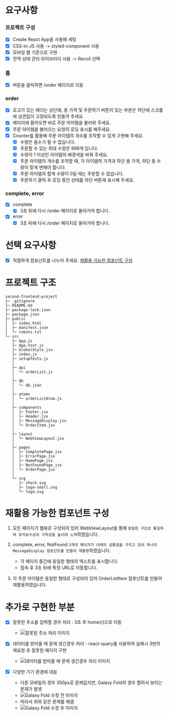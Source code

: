 # 요구사항

### 프로젝트 구성

- [x] Create React App을 사용해 세팅
- [x] CSS-in-JS 사용 -> styled-component 사용
- [x] 모바일 웹 기준으로 구현
- [x] 전역 상태 관리 라이브러리 사용 -> Recoil 선택

### 홈

- [x] 버튼을 클릭하면 /order 페이지로 이동

### order

- [x] 로고가 있는 헤더는 상단에, 총 가격 및 주문하기 버튼이 있는 부분은 하단에 스크롤에 상관없이 고정되도록 만들어 주세요.
- [x] 페이지에 들어오면 바로 주문 아이템을 불러와 주세요.
- [x] 주문 아이템을 불러오는 요청의 로딩 표시를 해주세요.
- [x] Counter를 활용해 주문 아이템의 개수를 조작할 수 있게 구현해 주세요.
  - [x] 수량은 음수가 될 수 없습니다.
  - [x] 주문할 수 있는 최대 수량은 999개 입니다.
  - [x] 수량이 1 이상인 아이템의 배경색을 바꿔 주세요.
  - [x] 주문 아이템의 개수를 조작할 때, 각 아이템의 가격과 하단 총 가격, 하단 총 수량이 맞게 변해야 합니다.
  - [x] 주문 아이템의 합계 수량이 0일 때는 주문할 수 없습니다.
  - [x] 주문하기 클릭 후 로딩 중인 상태를 하단 버튼에 표시해 주세요.

### complete, error

- [x] complete
  - [x] 3초 뒤에 다시 /order 페이지로 돌아가야 합니다.
- [x] error
  - [x] 3초 뒤에 다시 /order 페이지로 돌아가야 합니다.

# 선택 요구사항

- [x] 적절하게 컴포넌트를 나누어 주세요. [재활용 가능한 컴포넌트 구성](#재활용-가능한-컴포넌트-구성)

# 프로젝트 구조

```
second-frontend-project
├─ .gitignore
├─ README.md
├─ package-lock.json
├─ package.json
├─ public
│  ├─ index.html
│  ├─ manifest.json
│  └─ robots.txt
└─ src
   ├─ App.js
   ├─ App.test.js
   ├─ GlobalStyle.jsx
   ├─ index.js
   ├─ setupTests.js
   │
   ├─ api
   │  └─ orderList.js
   │
   ├─ db
   │  └─ db.json
   │
   ├─ atoms
   │  └─ orderListAtom.js
   │
   ├─ components
   │  ├─ Footer.jsx
   │  ├─ Header.jsx
   │  ├─ MessageDisplay.jsx
   │  └─ OrderItem.jsx
   │
   ├─ layout
   │  └─ WebViewLayout.jsx
   │
   ├─ pages
   │  ├─ CompletePage.jsx
   │  ├─ ErrorPage.jsx
   │  ├─ HomePage.jsx
   │  ├─ NotFoundPage.jsx
   │  └─ OrderPage.jsx
   │
   └─ svg
      ├─ check.svg
      ├─ logo-small.svg
      └─ logo.svg

```

# 재활용 가능한 컴포넌트 구성

1. 모든 페이지가 웹뷰로 구성되어 있어 WebViewLayout을 통해 `동일한 구조로 통일하여 유지보수성과 가독성을 높이려 노력`하였습니다.

2. complete, error, NotFound `3개의 페이지가 아래의 공통점을 가지고 있어 하나의 MessageDisplay 컴포넌트를 만들어 재활용`하였습니다.

   - 각 페이지 중간에 동일한 형태의 텍스트를 표시합니다.
   - 접속 후 3초 뒤에 특정 URL로 이동합니다.

3. 각 주문 아이템은 동일한 형태로 구성되어 있어 OrderListItem 컴포넌트를 만들어 재활용하였습니다.

# 추가로 구현한 부분

- [x] 잘못된 주소를 입력할 경우 처리 : 3초 후 home(/)으로 이동

  - ![잘못된 주소 처리 이미지](https://github.com/rlaclghks123/second-frontend-project/assets/55423198/ea074244-c7d0-4c67-b45c-ceb64559ebdd)

- [x] 데이터를 받아올 때 문제 생긴경우 처리 - react-query를 사용하여 실패시 3번의 재요청 후 잘못된 페이지 구현

  - ![데이터를 받아올 때 문제 생긴경우 처리 이미지](https://github.com/rlaclghks123/second-frontend-project/assets/55423198/af5694b4-d0e1-48b1-8643-1156c72768fa)

- [x] 다양한 기기 환경에 대응
  - 다른 모바일의 경우 350px로 문제없지만, Galaxy Fold의 경우 짤려서 보이는 문제가 발생
  - ![Galaxy Fold 수정 전 이미지](https://github.com/rlaclghks123/second-frontend-project/assets/55423198/d7bf8871-f268-4372-b260-b9b03f393da7)
  - 따라서 위와 같은 문제를 해결
  - ![Galaxy Fold 수정 후 이미지](https://github.com/rlaclghks123/second-frontend-project/assets/55423198/97d60b15-3822-41fe-bc65-3077e990f6e3)
